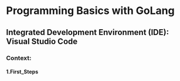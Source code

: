 # Programming Basics with GoLang

## Integrated Development Environment (IDE): Visual Studio Code

### Context:
#### 1.First_Steps
